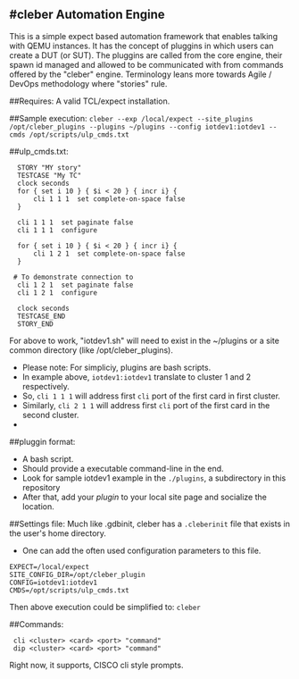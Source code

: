 #cleber Automation Engine
----
This is a simple expect based automation framework that enables talking with QEMU instances.
It has the concept of pluggins in which users can create a DUT (or SUT). The pluggins are called from the core engine, their spawn id managed and allowed to be communicated with from commands offered by the "cleber" engine.
Terminology leans more towards Agile / DevOps methodology where "stories" rule.

##Requires:
 A valid TCL/expect installation.

##Sample execution:
 `cleber --exp /local/expect --site_plugins /opt/cleber_plugins --plugins ~/plugins --config iotdev1:iotdev1 --cmds /opt/scripts/ulp_cmds.txt`
 
##ulp_cmds.txt:
```
  STORY "MY story"
  TESTCASE "My TC"
  clock seconds
  for { set i 10 } { $i < 20 } { incr i} {
      cli 1 1 1  set complete-on-space false
  }

  cli 1 1 1  set paginate false
  cli 1 1 1  configure

  for { set i 10 } { $i < 20 } { incr i} {
      cli 1 2 1  set complete-on-space false
  }

 # To demonstrate connection to 
  cli 1 2 1  set paginate false
  cli 1 2 1  configure

  clock seconds
  TESTCASE_END
  STORY_END
```
For above to work, "iotdev1.sh" will need to exist in the ~/plugins or a site common directory (like /opt/cleber_plugins).
* Please note: For simpliciy, plugins are bash scripts.
* In example above, `iotdev1:iotdev1` translate to cluster 1 and 2 respectively.
* So, `cli 1 1 1` will address first `cli` port of the first card in first cluster.
* Similarly, `cli 2 1 1` will address first `cli` port of the first card in the second cluster.
* 


##pluggin format:
* A bash script.
* Should provide a executable command-line in the end.
* Look for sample iotdev1 example in the `./plugins`, a subdirectory in this repository
 * After that, add your *plugin* to your local site page and socialize the location.
    
##Settings file:
 Much like .gdbinit, cleber has a `.cleberinit` file that exists in the user's home directory.
 * One can add the often used configuration parameters to this file.
 
 ```
 EXPECT=/local/expect
 SITE_CONFIG_DIR=/opt/cleber_plugin
 CONFIG=iotdev1:iotdev1
 CMDS=/opt/scripts/ulp_cmds.txt
```
Then above execution could be simplified to:
 `cleber`
 
##Commands:
```
 cli <cluster> <card> <port> "command"
 dip <cluster> <card> <port> "command"
 ```
 Right now, it supports, CISCO cli style prompts.
 
